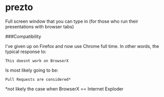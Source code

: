 prezto
======

Full screen window that you can type in (for those who run their presentations with browser tabs)

###Compatibility

I've given up on Firefox and now use Chrome full time. In other words, the typical response to:

```
This doesnt work on BrowserX
```

Is most likely going to be:

```
Pull Requests are considered*
```

*not likely the case when BrowserX == Internet Exploder
